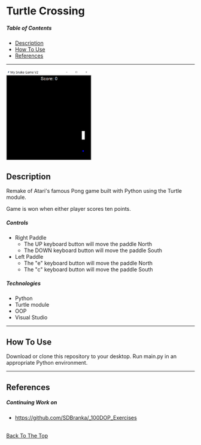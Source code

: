 # Turtle Crossing

##### Table of Contents

- [Description](#description)
- [How To Use](#how-to-use)
- [References](#references)

---

<p float="center">
    <img src="https://github.com/SDBranka/Snake_Game_v2/blob/main/Resources/Chasing_Food_screenshot.png" width=45% alt="gameplay image"/>
</p>

## Description

Remake of Atari's famous Pong game built with Python using the Turtle module.  

Game is won when either player scores ten points.

##### Controls
<ul>
    <li>Right Paddle
        <ul>
            <li>The UP keyboard button will move the paddle North</li>
            <li>The DOWN keyboard button will move the paddle South</li>
        </ul>
    </li>
    <li>Left Paddle
        <ul>
            <li>The "e" keyboard button will move the paddle North</li>
            <li>The "c" keyboard button will move the paddle South</li>
        </ul>
    </li>
</ul>

##### Technologies

- Python
- Turtle module
- OOP
- Visual Studio

---

## How To Use

Download or clone this repository to your desktop. Run main.py in an appropriate Python environment.

---

## References

##### Continuing Work on
- https://github.com/SDBranka/_100DOP_Exercises

\
[Back To The Top](#turtle-crossing)
